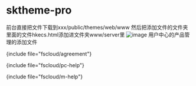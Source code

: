 # sktheme-pro

前台直接把文件下载到xxx/public/themes/web/www
然后把添加文件的文件夹里面的文件hkecs.html添加进文件夹www/server里
![image](https://github.com/user-attachments/assets/582c07de-5b56-4e3d-ab99-72eba97566bd)
用户中心的产品管理的添加文件
<!-- 产品服务协议--!>
{include file="fscloud/agreement"}
<!--问题解决方案 pc显示-->
{include file="fscloud/pc-help"}
<!--问题解决方案 手机显示-->
{include file="fscloud/m-help"}
